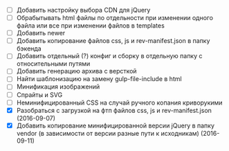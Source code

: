 - [ ] Добавить настройку выбора CDN для jQuery
- [ ] Обрабытывать html файлы по отдельности при изменении одного файла или все при изменении файлов в templates
- [ ] Добавить newer
- [ ] Добавить копирование файлов css, js и rev-manifest.json в папку бэкенда
- [ ] Добавить отдельный (?) конфиг и сборку в отдельную папку с относительными путями
- [ ] Добавить генерацию архива с версткой
- [ ] Найти шаблонизацию на замену gulp-file-include в html
- [ ] Минификация изображений
- [ ] Спрайты и SVG
- [ ] Неминифицированный CSS на случай ручного копания криворукими
- [x] Разобраться с загрузкой на фтп файлов css, js и rev-manifest.json (2016-09-07)
- [x] Добавить копирование минифицированной версии jQuery в папку vendor (в зависимости от версии разные пути к исходникам) (2016-09-11)